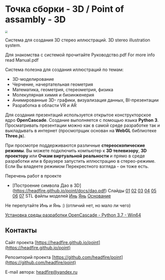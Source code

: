 # Точка сборки - 3D / Point of assambly - 3D 

 <img src="images/logo.png" style="zoom:50%;" />

Cистема для создания 3D стерео иллюстраций. 
3D stereo illustration system. 

Для знакомства с системой прочитайте Руководство.pdf
For more info read Manual.pdf

Система полезна для создания иллюстраций по темам:

- 3D-моделирование
- Черчение, начертательная геометрия
- Математика, геометрия, стереометрия, физика
- Молекулярная химия и биоинженерия
- Анимированные 3D- графики, визуализация данных, BI-презентации
- Разработка в области VR и AR

Для создания презентаций используется открытое конструкторское ядро **OpenCascade**. 
Создание выполняется с помощью языка **Python 3**. 
Просматривать презентации можно как в самой среде разработке 
так и выкладывать в интернет (просмотрщик основан на **WebGL** библиотеке **Three.js**).  

При просмотре поддерживаются различные **стереоскопические режимы**. 
Вы можете подключить компьютер к **3D телевизору**, **3D проектору** или **Очкам виртуальной реальности** 
и прямо в среде разработки или в браузере запустить иллюстрацию в стерео-режиме. 
Если Вы владеете режимом Перекрестного взгляда - он тоже есть.

Перечень работ в проекте
- [Построение символа Дао в 3D] (https://headfire.github.io/point/docs/dao.pdf) 
Слайды 
[01]( https://headfire.github.io/point/viewer/index.html?paper=dao&slide=slide_01_DaoClassic)
[02]( https://headfire.github.io/point/viewer/index.html?paper=dao&slide=slide_02_DaoConcept)
[03]( https://headfire.github.io/point/viewer/index.html?paper=dao&slide=slide_03_DaoSecPrincipe)
[04]( https://headfire.github.io/point/viewer/index.html?paper=dao&slide=slide_04_DaoManySec)
[05]( https://headfire.github.io/point/viewer/index.html?paper=dao&slide=slide_05_DaoSkinning)
[06]( https://headfire.github.io/point/viewer/index.html?paper=dao&slide=slide_06_DaoComplete)
[07]( https://headfire.github.io/point/viewer/index.html?paper=dao&slide=slide_07_DaoWithCase)
STL файлы моделей 
[Инь]( https://headfire.github.io/crpoint/viewer/slides/dao/slide_07_DaoWithCase/exp_001_shape.stl)
[Янь]( https://headfire.github.io/crpoint/viewer/slides/dao/slide_07_DaoWithCase/exp_002_shape.stl)
[Основание]( https://headfire.github.io/crpoint/viewer/slides/dao/slide_07_DaoWithCase/exp_003_shape.stl)

Не перепутайте Инь и Янь :) (отличий нет, но мало ли чего)

[Установка среды разработки OpenCascade - Python 3.7 - Win64](docs/00_00_setup.md) 

## Контакты

Cайт проекта [https://headfire.github.io/point](https://headfire.github.io/point)

Репозиторий проекта [https://github.com/headfire/point](https://github.com/headfire/point)

E-mail автора: [headfire@yandex.ru](mailto:headfire@yandex.ru)
